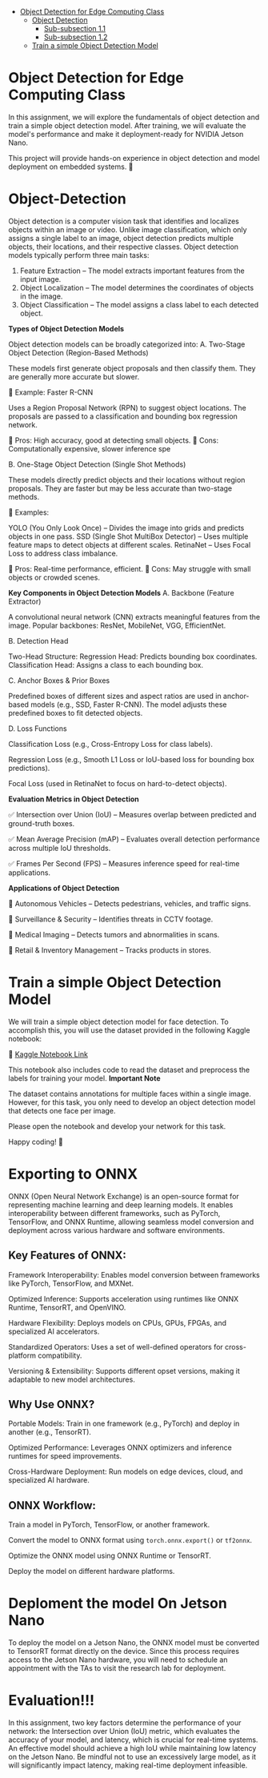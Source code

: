 - [Object Detection for Edge Computing Class](#Object-Detection-for-Edge-Computing-Class)
  - [Object Detection](#Object-Detection)
    - [Sub-subsection 1.1](#sub-subsection-11)
    - [Sub-subsection 1.2](#sub-subsection-12)
  - [Train a simple Object Detection Model](#Train-a-simple-Object-Detection-Model)

# Object Detection for Edge Computing Class
In this assignment, we will explore the fundamentals of object detection and train a simple object detection model. After training, we will evaluate the model's performance and make it deployment-ready for NVIDIA Jetson Nano.

This project will provide hands-on experience in object detection and model deployment on embedded systems. 🚀


# Object-Detection
Object detection is a computer vision task that identifies and localizes objects within an image or video. Unlike image classification, which only assigns a single label to an image, object detection predicts multiple objects, their locations, and their respective classes.
Object detection models typically perform three main tasks:

  1. Feature Extraction – The model extracts important features from the input image.
  2. Object Localization – The model determines the coordinates of objects in the image.
  3. Object Classification – The model assigns a class label to each detected object.
    
__Types of Object Detection Models__

Object detection models can be broadly categorized into:
A. Two-Stage Object Detection (Region-Based Methods)

  These models first generate object proposals and then classify them.
  They are generally more accurate but slower.

🔹 Example: Faster R-CNN

  Uses a Region Proposal Network (RPN) to suggest object locations.
  The proposals are passed to a classification and bounding box regression network.

🔹 Pros: High accuracy, good at detecting small objects.
🔹 Cons: Computationally expensive, slower inference spe

B. One-Stage Object Detection (Single Shot Methods)

  These models directly predict objects and their locations without region proposals.
  They are faster but may be less accurate than two-stage methods.

🔹 Examples:

  YOLO (You Only Look Once) – Divides the image into grids and predicts objects in one pass.
  SSD (Single Shot MultiBox Detector) – Uses multiple feature maps to detect objects at different scales.
  RetinaNet – Uses Focal Loss to address class imbalance.

🔹 Pros: Real-time performance, efficient.
🔹 Cons: May struggle with small objects or crowded scenes.


__Key Components in Object Detection Models__
A. Backbone (Feature Extractor)

  A convolutional neural network (CNN) extracts meaningful features from the image.
  Popular backbones: ResNet, MobileNet, VGG, EfficientNet.

B. Detection Head

  Two-Head Structure:
      Regression Head: Predicts bounding box coordinates.
      Classification Head: Assigns a class to each bounding box.

C. Anchor Boxes & Prior Boxes

  Predefined boxes of different sizes and aspect ratios are used in anchor-based models (e.g., SSD, Faster R-CNN).
  The model adjusts these predefined boxes to fit detected objects.

D. Loss Functions

  Classification Loss (e.g., Cross-Entropy Loss for class labels).
  
  Regression Loss (e.g., Smooth L1 Loss or IoU-based loss for bounding box predictions).
  
  Focal Loss (used in RetinaNet to focus on hard-to-detect objects).

__Evaluation Metrics in Object Detection__


✅ Intersection over Union (IoU) – Measures overlap between predicted and ground-truth boxes.

✅ Mean Average Precision (mAP) – Evaluates overall detection performance across multiple IoU thresholds.

✅ Frames Per Second (FPS) – Measures inference speed for real-time applications.

__Applications of Object Detection__

🔹 Autonomous Vehicles – Detects pedestrians, vehicles, and traffic signs.

🔹 Surveillance & Security – Identifies threats in CCTV footage.

🔹 Medical Imaging – Detects tumors and abnormalities in scans.

🔹 Retail & Inventory Management – Tracks products in stores.


# Train a simple Object Detection Model
We will train a simple object detection model for face detection. To accomplish this, you will use the dataset provided in the following Kaggle notebook:

🔗 [Kaggle Notebook Link](https://www.kaggle.com/code/mohammadreza1993/object-detection-for-edge-computing-class/edit)

This notebook also includes code to read the dataset and preprocess the labels for training your model.
__Important Note__

The dataset contains annotations for multiple faces within a single image. However, for this task, you only need to develop an object detection model that detects one face per image.

Please open the notebook and develop your network for this task. 

Happy coding! 🚀

# Exporting to ONNX

ONNX (Open Neural Network Exchange) is an open-source format for representing machine learning and deep learning models. It enables interoperability between different frameworks, such as PyTorch, TensorFlow, and ONNX Runtime, allowing seamless model conversion and deployment across various hardware and software environments.


## Key Features of ONNX:
Framework Interoperability: Enables model conversion between frameworks like PyTorch, TensorFlow, and MXNet.

Optimized Inference: Supports acceleration using runtimes like ONNX Runtime, TensorRT, and OpenVINO.

Hardware Flexibility: Deploys models on CPUs, GPUs, FPGAs, and specialized AI accelerators.

Standardized Operators: Uses a set of well-defined operators for cross-platform compatibility.

Versioning & Extensibility: Supports different opset versions, making it adaptable to new model architectures.

## Why Use ONNX?

Portable Models: Train in one framework (e.g., PyTorch) and deploy in another (e.g., TensorRT).

Optimized Performance: Leverages ONNX optimizers and inference runtimes for speed improvements.

Cross-Hardware Deployment: Run models on edge devices, cloud, and specialized AI hardware.

## ONNX Workflow:

Train a model in PyTorch, TensorFlow, or another framework.

Convert the model to ONNX format using `torch.onnx.export()` or `tf2onnx`.

Optimize the ONNX model using ONNX Runtime or TensorRT.

Deploy the model on different hardware platforms.

# Deploment the model On Jetson Nano

To deploy the model on a Jetson Nano, the ONNX model must be converted to TensorRT format directly on the device. Since this process requires access to the Jetson Nano hardware, you will need to schedule an appointment with the TAs to visit the research lab for deployment.


# Evaluation!!!

In this assignment, two key factors determine the performance of your network: the Intersection over Union (IoU) metric, which evaluates the accuracy of your model, and latency, which is crucial for real-time systems. An effective model should achieve a high IoU while maintaining low latency on the Jetson Nano. Be mindful not to use an excessively large model, as it will significantly impact latency, making real-time deployment infeasible.








